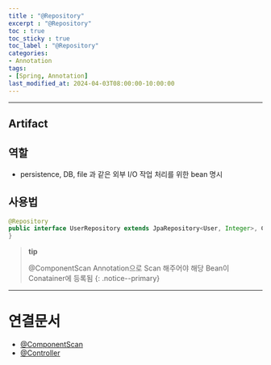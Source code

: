 ```yaml
---
title : "@Repository"
excerpt : "@Repository"
toc : true
toc_sticky : true
toc_label : "@Repository"
categories:
- Annotation
tags:
- [Spring, Annotation]
last_modified_at: 2024-04-03T08:00:00-10:00:00
---
```

  
---
  
## Artifact
  
## 역할
- persistence, DB, file 과 같은 외부 I/O 작업 처리를 위한 bean 명시
  
## 사용법
  
```java
@Repository  
public interface UserRepository extends JpaRepository<User, Integer>, CustomUserRepository{  
}
```

> **tip**
>
> @ComponentScan Annotation으로 Scan 해주어야 해당 Bean이 Conatainer에 등록됨 
{: .notice--primary}  

---
  
# 연결문서
- [@ComponentScan](../../annotation/annotation-@ComponentScan)
- [@Controller](../../annotation/annotation-@Controller)